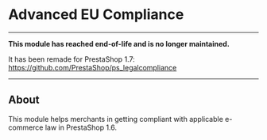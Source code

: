# Advanced EU Compliance

---

**This module has reached end-of-life and is no longer maintained.**

It has been remade for PrestaShop 1.7: https://github.com/PrestaShop/ps_legalcompliance

---

## About

This module helps merchants in getting compliant with applicable e-commerce law in PrestaShop 1.6.
